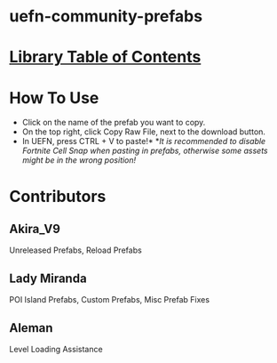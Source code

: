# uefn-community-prefabs

# **[Library Table of Contents](/Table%20of%20Contents.md)**

# How To Use

- Click on the name of the prefab you want to copy.
- On the top right, click Copy Raw File, next to the download button.
- In UEFN, press CTRL + V to paste!*
            **It is recommended to disable Fortnite Cell Snap when pasting in prefabs, otherwise*
            *some assets might be in the wrong position!*     


# Contributors

## Akira_V9
Unreleased Prefabs, Reload Prefabs
## Lady Miranda
POI Island Prefabs, Custom Prefabs, Misc Prefab Fixes
## Aleman
Level Loading Assistance

